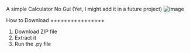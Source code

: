 A simple Calculator
No Gui (Yet, I might add it in a future project)
![image](https://github.com/ImTheOneWhoWatches/Calculator/assets/162903308/d95bcad1-abaa-46eb-8348-75786548e747)




How to Download
++++++++++++++++
1. Download ZIP file
2. Extract it
3. Run the .py file
